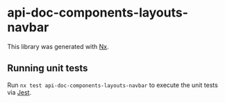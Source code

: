 # api-doc-components-layouts-navbar

This library was generated with [Nx](https://nx.dev).

## Running unit tests

Run `nx test api-doc-components-layouts-navbar` to execute the unit tests via [Jest](https://jestjs.io).
